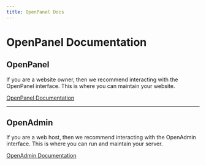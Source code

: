 ```yaml
---
title: OpenPanel Docs
---
```


# OpenPanel Documentation



## OpenPanel

If you are a website owner, then we recommend interacting with the OpenPanel interface. This is where you can maintain your website.

[OpenPanel Documentation](/docs/admin/intro)


---

## OpenAdmin


If you are a web host, then we recommend interacting with the OpenAdmin interface. This is where you can run and maintain your server.

[OpenAdmin Documentation](/docs/admin/intro)

